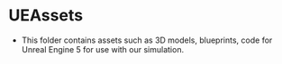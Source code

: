 # UEAssets

- This folder contains assets such as 3D models, blueprints, code for Unreal Engine 5 for use with our simulation. 
